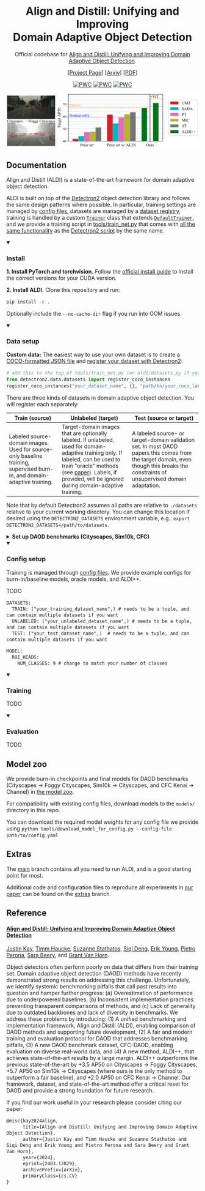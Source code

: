 # <div align="center"> Align and Distill: Unifying and Improving <br>Domain Adaptive Object Detection</div>

<div align="center">
 
Official codebase for [Align and Distill: Unifying and Improving Domain Adaptive Object Detection](https://arxiv.org/abs/2403.12029).

\[[Project Page](https://aldi-daod.github.io/)\] \[[Arxiv](https://arxiv.org/abs/2403.12029)\] \[[PDF](https://arxiv.org/pdf/2403.12029.pdf)\] 

[![PWC](https://img.shields.io/endpoint.svg?url=https://paperswithcode.com/badge/align-and-distill-unifying-and-improving/unsupervised-domain-adaptation-on-cityscapes-1)](https://paperswithcode.com/sota/unsupervised-domain-adaptation-on-cityscapes-1?p=align-and-distill-unifying-and-improving) [![PWC](https://img.shields.io/endpoint.svg?url=https://paperswithcode.com/badge/align-and-distill-unifying-and-improving/unsupervised-domain-adaptation-on-sim10k-to-3)](https://paperswithcode.com/sota/unsupervised-domain-adaptation-on-sim10k-to-3?p=align-and-distill-unifying-and-improving) [![PWC](https://img.shields.io/endpoint.svg?url=https://paperswithcode.com/badge/align-and-distill-unifying-and-improving/unsupervised-domain-adaptation-on-cfc-daod)](https://paperswithcode.com/sota/unsupervised-domain-adaptation-on-cfc-daod?p=align-and-distill-unifying-and-improving)

![](docs/aldi_banner_4.png)

</div>

## Documentation

Align and Distill (ALDI) is a state-of-the-art framework for domain adaptive object detection. 

ALDI is built on top of the [Detectron2](https://github.com/facebookresearch/detectron2/) object detection library and follows the same design patterns where possible. In particular, training settings are managed by [config files](configs), datasets are managed by a [dataset registry](aldi/datasets.py), training is handled by a custom [`Trainer`](aldi/trainer.py) class that extends [`DefaultTrainer`](https://github.com/facebookresearch/detectron2/blob/0ae803b1449cd2d3f8fa1b7c0f59356db10b3083/detectron2/engine/defaults.py#L323), and we provide a training script in [tools/train_net.py](tools/train_net.py) that comes with [all the same functionality](https://detectron2.readthedocs.io/en/latest/tutorials/getting_started.html) as the [Detectron2 script](https://github.com/facebookresearch/detectron2/blob/main/tools/train_net.py) by the same name.

<details open>
<summary><h3>Install</h3></summary>

**1. Install PyTorch and torchvision.** Follow the [official install guide](https://pytorch.org/get-started/locally/) to install the correct versions for your CUDA version.

**2. Install ALDI.** Clone this repository and run:

```bash
pip install -e .
```

Optionally include the `--no-cache-dir` flag if you run into OOM issues.

</details>

<details open>
<summary><h3>Data setup</h3></summary>

**Custom data:** The easiest way to use your own dataset is to create a [COCO-formatted JSON file](https://docs.aws.amazon.com/rekognition/latest/customlabels-dg/md-coco-overview.html) and [register your dataset with Detectron2](https://detectron2.readthedocs.io/en/latest/tutorials/datasets.html#register-a-coco-format-dataset):

```python
# add this to the top of tools/train_net.py (or aldi/datasets.py if you installed from source)
from detectron2.data.datasets import register_coco_instances
register_coco_instances("your_dataset_name", {}, "path/to/your_coco_labels.json", "path/to/your/images/")
```

There are three kinds of datasets in domain adaptive object detection. You will register each separately:

| Train (source) | Unlabeled (target) | Test (source or target) |
| -------- | -------- | -------- |
| Labeled source-domain images. Used for source-only baseline training, supervised burn-in, and domain-adaptive training. | Target-domain images that are optionally labeled. If unlabeled, used for domain-adaptive training only. If labeled, can be used to train "oracle" methods (see [paper](https://arxiv.org/abs/2403.12029)). Labels, if provided, will be ignored during domain-adaptive training. | A labeled source- or target-domain validation set. In most DAOD papers this comes from the target domain, even though this breaks the constraints of unsupervised domain adaptation. |

Note that by default Detectron2 assumes all paths are relative to `./datasets` relative to your current working directory. You can change this location if desired using the `DETECTRON2_DATASETS` environment variable, e.g.: `export DETECTRON2_DATASETS=/path/to/datasets`.

<details closed>
 <br>
 <summary><b>Set up DAOD benchmarks (Cityscapes, Sim10k, CFC)</b></summary>
 
Follow [these instructions](docs/DATASETS.md) to set up data and reproduce benchmark results on the datasets in [our paper](https://arxiv.org/abs/2403.12029): Cityscapes &rarr; Foggy Cityscapes, Sim10k &rarr; Cityscapes, and CFC Kenai &rarr; Channel.

</details>

</details>


<details open>
<summary><h3>Config setup</h3></summary>

Training is managed through [config files](configs/). We provide example configs for burn-in/baseline models, oracle models, and ALDI++.

TODO

```
DATASETS:
  TRAIN: ("your_training_dataset_name",) # needs to be a tuple, and can contain multiple datasets if you want
  UNLABELED: ("your_unlabeled_dataset_name",) # needs to be a tuple, and can contain multiple datasets if you want
  TEST: ("your_test_dataset_name",)  # needs to be a tuple, and can contain multiple datasets if you want
```

```
MODEL:
  ROI_HEADS:
    NUM_CLASSES: 9 # change to match your number of classes
```

</details>

<details open>
<summary><h3>Training</h3></summary>

TODO

</details>


<details open>
<summary><h3>Evaluation</h3></summary>

TODO

</details>

## Model zoo

We provide burn-in checkpoints and final models for DAOD benchmarks (Cityscapes &rarr; Foggy Cityscapes, Sim10k &rarr; Cityscapes, and CFC Kenai &rarr; Channel) in [the model zoo](docs/MODELS.md).

For compatibility with existing config files, download models to the `models/` directory in this repo.

You can download the required model weights for any config file we provide using `python tools/download_model_for_config.py --config-file path/to/config.yaml`

## Extras

The [main](/justinkay/aldi/tree/main) branch contains all you need to run ALDI, and is a good starting point for most.

Additional code and configuration files to reproduce all experiments in [our paper](https://arxiv.org/abs/2403.12029) can be found on the [extras](/justinkay/aldi/tree/extras) branch.

## Reference

#### [Align and Distill: Unifying and Improving Domain Adaptive Object Detection](https://arxiv.org/abs/2403.12029)

[Justin Kay](https://justinkay.github.io), [Timm Haucke](https://timm.haucke.xyz/), [Suzanne Stathatos](https://suzanne-stathatos.github.io/), [Siqi Deng](https://www.amazon.science/author/siqi-deng), [Erik Young](https://home.tu.org/users/erikyoung), [Pietro Perona](https://scholar.google.com/citations?user=j29kMCwAAAAJ), [Sara Beery](https://beerys.github.io/), and [Grant Van Horn](https://gvanhorn38.github.io/).

Object detectors often perform poorly on data that differs from their training set. Domain adaptive object detection (DAOD) methods have recently demonstrated strong results on addressing this challenge. Unfortunately, we identify systemic benchmarking pitfalls that call past results into question and hamper further progress: (a) Overestimation of performance due to underpowered baselines, (b) Inconsistent implementation practices preventing transparent comparisons of methods, and (c) Lack of generality due to outdated backbones and lack of diversity in benchmarks. We address these problems by introducing: (1) A unified benchmarking and implementation framework, Align and Distill (ALDI), enabling comparison of DAOD methods and supporting future development, (2) A fair and modern training and evaluation protocol for DAOD that addresses benchmarking pitfalls, (3) A new DAOD benchmark dataset, CFC-DAOD, enabling evaluation on diverse real-world data, and (4) A new method, ALDI++, that achieves state-of-the-art results by a large margin. ALDI++ outperforms the previous state-of-the-art by +3.5 AP50 on Cityscapes → Foggy Cityscapes, +5.7 AP50 on Sim10k → Cityscapes (where ours is the only method to outperform a fair baseline), and +2.0 AP50 on CFC Kenai → Channel. Our framework, dataset, and state-of-the-art method offer a critical reset for DAOD and provide a strong foundation for future research. 

If you find our work useful in your research please consider citing our paper:

```
@misc{kay2024align,
      title={Align and Distill: Unifying and Improving Domain Adaptive Object Detection}, 
      author={Justin Kay and Timm Haucke and Suzanne Stathatos and Siqi Deng and Erik Young and Pietro Perona and Sara Beery and Grant Van Horn},
      year={2024},
      eprint={2403.12029},
      archivePrefix={arXiv},
      primaryClass={cs.CV}
}
```
